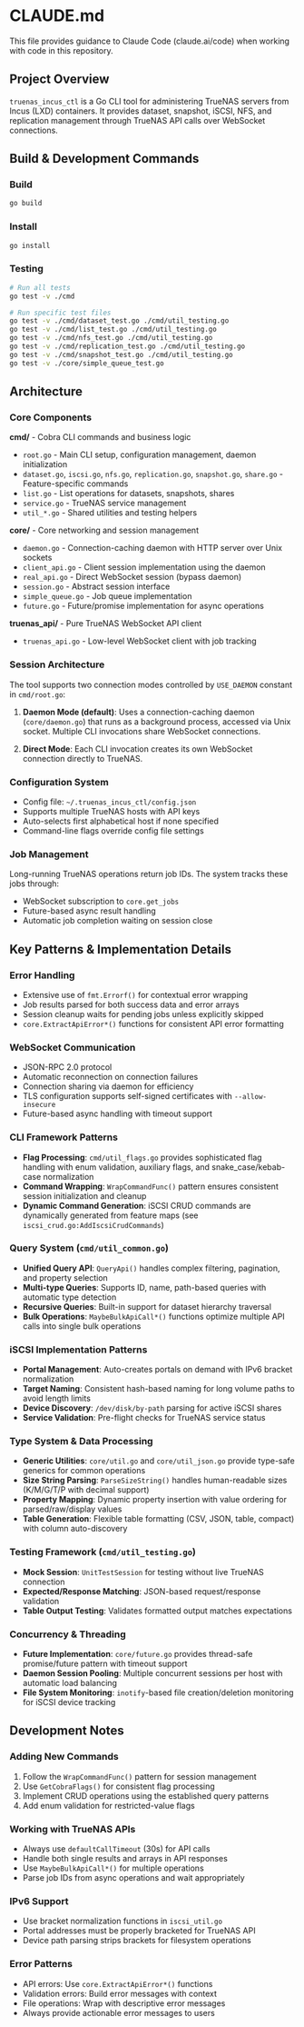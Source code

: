 # CLAUDE.md

This file provides guidance to Claude Code (claude.ai/code) when working with code in this repository.

## Project Overview

`truenas_incus_ctl` is a Go CLI tool for administering TrueNAS servers from Incus (LXD) containers. It provides dataset, snapshot, iSCSI, NFS, and replication management through TrueNAS API calls over WebSocket connections.

## Build & Development Commands

### Build
```bash
go build
```

### Install
```bash
go install
```

### Testing
```bash
# Run all tests
go test -v ./cmd

# Run specific test files
go test -v ./cmd/dataset_test.go ./cmd/util_testing.go
go test -v ./cmd/list_test.go ./cmd/util_testing.go
go test -v ./cmd/nfs_test.go ./cmd/util_testing.go
go test -v ./cmd/replication_test.go ./cmd/util_testing.go
go test -v ./cmd/snapshot_test.go ./cmd/util_testing.go
go test -v ./core/simple_queue_test.go
```

## Architecture

### Core Components

**cmd/** - Cobra CLI commands and business logic
- `root.go` - Main CLI setup, configuration management, daemon initialization
- `dataset.go`, `iscsi.go`, `nfs.go`, `replication.go`, `snapshot.go`, `share.go` - Feature-specific commands
- `list.go` - List operations for datasets, snapshots, shares
- `service.go` - TrueNAS service management
- `util_*.go` - Shared utilities and testing helpers

**core/** - Core networking and session management
- `daemon.go` - Connection-caching daemon with HTTP server over Unix sockets
- `client_api.go` - Client session implementation using the daemon
- `real_api.go` - Direct WebSocket session (bypass daemon)
- `session.go` - Abstract session interface
- `simple_queue.go` - Job queue implementation
- `future.go` - Future/promise implementation for async operations

**truenas_api/** - Pure TrueNAS WebSocket API client
- `truenas_api.go` - Low-level WebSocket client with job tracking

### Session Architecture

The tool supports two connection modes controlled by `USE_DAEMON` constant in `cmd/root.go`:

1. **Daemon Mode (default)**: Uses a connection-caching daemon (`core/daemon.go`) that runs as a background process, accessed via Unix socket. Multiple CLI invocations share WebSocket connections.

2. **Direct Mode**: Each CLI invocation creates its own WebSocket connection directly to TrueNAS.

### Configuration System

- Config file: `~/.truenas_incus_ctl/config.json`
- Supports multiple TrueNAS hosts with API keys
- Auto-selects first alphabetical host if none specified
- Command-line flags override config file settings

### Job Management

Long-running TrueNAS operations return job IDs. The system tracks these jobs through:
- WebSocket subscription to `core.get_jobs`
- Future-based async result handling
- Automatic job completion waiting on session close

## Key Patterns & Implementation Details

### Error Handling
- Extensive use of `fmt.Errorf()` for contextual error wrapping
- Job results parsed for both success data and error arrays
- Session cleanup waits for pending jobs unless explicitly skipped
- `core.ExtractApiError*()` functions for consistent API error formatting

### WebSocket Communication
- JSON-RPC 2.0 protocol
- Automatic reconnection on connection failures
- Connection sharing via daemon for efficiency
- TLS configuration supports self-signed certificates with `--allow-insecure`
- Future-based async handling with timeout support

### CLI Framework Patterns
- **Flag Processing**: `cmd/util_flags.go` provides sophisticated flag handling with enum validation, auxiliary flags, and snake_case/kebab-case normalization
- **Command Wrapping**: `WrapCommandFunc()` pattern ensures consistent session initialization and cleanup
- **Dynamic Command Generation**: iSCSI CRUD commands are dynamically generated from feature maps (see `iscsi_crud.go:AddIscsiCrudCommands`)

### Query System (`cmd/util_common.go`)
- **Unified Query API**: `QueryApi()` handles complex filtering, pagination, and property selection
- **Multi-type Queries**: Supports ID, name, path-based queries with automatic type detection
- **Recursive Queries**: Built-in support for dataset hierarchy traversal
- **Bulk Operations**: `MaybeBulkApiCall*()` functions optimize multiple API calls into single bulk operations

### iSCSI Implementation Patterns
- **Portal Management**: Auto-creates portals on demand with IPv6 bracket normalization
- **Target Naming**: Consistent hash-based naming for long volume paths to avoid length limits
- **Device Discovery**: `/dev/disk/by-path` parsing for active iSCSI shares
- **Service Validation**: Pre-flight checks for TrueNAS service status

### Type System & Data Processing
- **Generic Utilities**: `core/util.go` and `core/util_json.go` provide type-safe generics for common operations
- **Size String Parsing**: `ParseSizeString()` handles human-readable sizes (K/M/G/T/P with decimal support)
- **Property Mapping**: Dynamic property insertion with value ordering for parsed/raw/display values
- **Table Generation**: Flexible table formatting (CSV, JSON, table, compact) with column auto-discovery

### Testing Framework (`cmd/util_testing.go`)
- **Mock Session**: `UnitTestSession` for testing without live TrueNAS connection
- **Expected/Response Matching**: JSON-based request/response validation
- **Table Output Testing**: Validates formatted output matches expectations

### Concurrency & Threading
- **Future Implementation**: `core/future.go` provides thread-safe promise/future pattern with timeout support
- **Daemon Session Pooling**: Multiple concurrent sessions per host with automatic load balancing
- **File System Monitoring**: `inotify`-based file creation/deletion monitoring for iSCSI device tracking

## Development Notes

### Adding New Commands
1. Follow the `WrapCommandFunc()` pattern for session management
2. Use `GetCobraFlags()` for consistent flag processing
3. Implement CRUD operations using the established query patterns
4. Add enum validation for restricted-value flags

### Working with TrueNAS APIs
- Always use `defaultCallTimeout` (30s) for API calls
- Handle both single results and arrays in API responses
- Use `MaybeBulkApiCall*()` for multiple operations
- Parse job IDs from async operations and wait appropriately

### IPv6 Support
- Use bracket normalization functions in `iscsi_util.go`
- Portal addresses must be properly bracketed for TrueNAS API
- Device path parsing strips brackets for filesystem operations

### Error Patterns
- API errors: Use `core.ExtractApiError*()` functions
- Validation errors: Build error messages with context
- File operations: Wrap with descriptive error messages
- Always provide actionable error messages to users